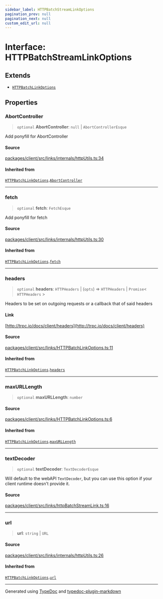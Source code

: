 ```yaml
---
sidebar_label: HTTPBatchStreamLinkOptions
pagination_prev: null
pagination_next: null
custom_edit_url: null
---
```


# Interface: HTTPBatchStreamLinkOptions

## Extends

- [`HTTPBatchLinkOptions`](01-interface.HTTPBatchLinkOptions.md)

## Properties

### AbortController

> `optional` **AbortController**: `null` \| `AbortControllerEsque`

Add ponyfill for AbortController

#### Source

[packages/client/src/links/internals/httpUtils.ts:34](https://github.com/trpc/trpc/blob/caccce64/packages/client/src/links/internals/httpUtils.ts#L34)

#### Inherited from

[`HTTPBatchLinkOptions`](01-interface.HTTPBatchLinkOptions.md).[`AbortController`](01-interface.HTTPBatchLinkOptions.md#abortcontroller)

---

### fetch

> `optional` **fetch**: `FetchEsque`

Add ponyfill for fetch
<!-- markdownlint-disable MD024 -->
#### Source

[packages/client/src/links/internals/httpUtils.ts:30](https://github.com/trpc/trpc/blob/caccce64/packages/client/src/links/internals/httpUtils.ts#L30)

#### Inherited from

[`HTTPBatchLinkOptions`](01-interface.HTTPBatchLinkOptions.md).[`fetch`](01-interface.HTTPBatchLinkOptions.md#fetch)

---

### headers

> `optional` **headers**: `HTTPHeaders` \| (`opts`) => `HTTPHeaders` \| `Promise`< `HTTPHeaders` \>

Headers to be set on outgoing requests or a callback that of said headers

#### Link

[http://trpc.io/docs/client/headers](http://trpc.io/docs/client/headers)

#### Source

[packages/client/src/links/HTTPBatchLinkOptions.ts:11](https://github.com/trpc/trpc/blob/caccce64/packages/client/src/links/HTTPBatchLinkOptions.ts#L11)

#### Inherited from

[`HTTPBatchLinkOptions`](01-interface.HTTPBatchLinkOptions.md).[`headers`](01-interface.HTTPBatchLinkOptions.md#headers)

---

### maxURLLength

> `optional` **maxURLLength**: `number`

#### Source

[packages/client/src/links/HTTPBatchLinkOptions.ts:6](https://github.com/trpc/trpc/blob/caccce64/packages/client/src/links/HTTPBatchLinkOptions.ts#L6)

#### Inherited from

[`HTTPBatchLinkOptions`](01-interface.HTTPBatchLinkOptions.md).[`maxURLLength`](01-interface.HTTPBatchLinkOptions.md#maxurllength)

---

### textDecoder

> `optional` **textDecoder**: `TextDecoderEsque`

Will default to the webAPI `TextDecoder`,
but you can use this option if your client
runtime doesn't provide it.

#### Source

[packages/client/src/links/httpBatchStreamLink.ts:16](https://github.com/trpc/trpc/blob/caccce64/packages/client/src/links/httpBatchStreamLink.ts#L16)

---

### url

> **url**: `string` \| `URL`

#### Source

[packages/client/src/links/internals/httpUtils.ts:26](https://github.com/trpc/trpc/blob/caccce64/packages/client/src/links/internals/httpUtils.ts#L26)

#### Inherited from

[`HTTPBatchLinkOptions`](01-interface.HTTPBatchLinkOptions.md).[`url`](01-interface.HTTPBatchLinkOptions.md#url)

---

Generated using [TypeDoc](https://typedoc.org/) and [typedoc-plugin-markdown](https://www.npmjs.com/package/typedoc-plugin-markdown)
